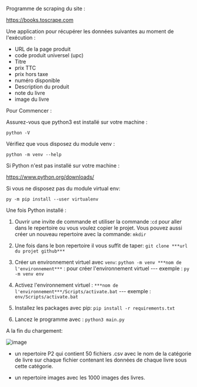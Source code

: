 Programme de scraping du site :

https://books.toscrape.com

Une application pour récupérer les données suivantes au moment de l'exécution :
 - URL de la page produit
 - code produit universel (upc)
 - Titre
 - prix TTC
 - prix hors taxe
 - numéro disponible
 - Description du produit
 - note du livre
 - image du livre


Pour Commencer :

Assurez-vous que python3 est installé sur votre machine : 

`python -V`

Vérifiez que vous disposez du module venv : 

`python -m venv --help`


Si Python n'est pas installé sur votre machine :

https://www.python.org/downloads/

Si vous ne disposez pas du module virtual env:

`py -m pip install --user virtualenv`

Une fois Python installé :

1. Ouvrir une invite de commande et utiliser la commande :`cd` pour aller dans le repertoire ou vous voulez copier le projet.
Vous pouvez aussi créer un nouveau repertoire avec la commande: `mkdir`

2. Une fois dans le bon repertoire il vous suffit de taper:
`git clone ***url du projet github***`

3. Créer un environnement virtuel avec `venv`:
`python -m venv ***nom de l'environnement***` : pour créer l'environnement virtuel --- exemple : `py -m venv env`

4. Activez l'environnement virtuel :
`***nom de l'environnement***/Scripts/activate.bat` --- exemple : `env/Scripts/activate.bat`

5. Installez les packages avec pip: `pip install -r requirements.txt`

6. Lancez le programme avec : `python3 main.py`


A la fin du chargement:

![image](https://i.imgur.com/V3HboUt.png)


- un repertoire P2 qui contient 50 fichiers .csv avec le nom de la catégorie de livre sur chaque fichier contenant les données de chaque livre sous cette catégorie.

- un repertoire images avec les 1000 images des livres.
